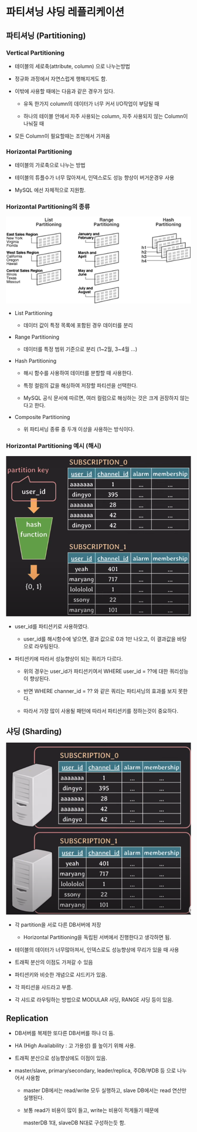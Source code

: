 # 파티셔닝 샤딩 레플리케이션

## 파티셔닝 (Partitioning)

### Vertical Partitioning

- 테이블의 세로축(attribute, column) 으로 나누는방법

- 정규화 과정에서 자연스럽게 행해지게도 함.

- 이밖에 사용할 때에는 다음과 같은 경우가 있다.

    - 유독 한가지 column의 데이터가 너무 커서 I/O작업이 부담될 때
    
    - 하나의 테이블 안에서 자주 사용되는 column, 자주 사용되지 않는 Column이 나눠질 때 

- 모든 Column이 필요할때는 조인해서 가져옴

### Horizontal Partitioning

- 테이블의 가로축으로 나누는 방법

- 테이블의 튜플수가 너무 많아져서, 인덱스로도 성능 향상이 버거운경우 사용

- MySQL 에선 자체적으로 지원함.

### Horizontal Partitioning의 종류

![alt text](img/8/image.png)

- List Partitioning

    - 데이터 값이 특정 목록에 포함된 경우 데이터를 분리

- Range Partitioning
    
    - 데이터를 특정 범위 기준으로 분리 (1~2월, 3~4월 ...)

- Hash Partitioning

    - 해시 함수를 사용하여 데이터를 분할할 때 사용한다. 
    
    - 특정 컬럼의 값을 해싱하여 저장할 파티션을 선택한다. 
    
    - MySQL 공식 문서에 따르면, 여러 컬럼으로 해싱하는 것은 크게 권장하지 않는다고 한다.

- Composite Partitioning

    - 위 파티셔닝 종류 중 두개 이상을 사용하는 방식이다.

### Horizontal Partitioning 예시 (해시)

![alt text](img/8/image-3.png)

- user_id를 파티션키로 사용하였다.

    - user_id를 해시함수에 넣으면, 결과 값으로 0과 1만 나오고, 이 결과값을 바탕으로 라우팅된다. 

- 파티션키에 따라서 성능향상이 되는 쿼리가 다르다.

    - 위의 경우는 user_id가 파티션키여서 WHERE user_id = ??에 대한 쿼리성능이 향상된다.

    - 반면 WHERE channer_id = ?? 와 같은 쿼리는 파티셔닝의 효과를 보지 못한다.

    - 따라서 가장 많이 사용될 패턴에 따라서 파티션키를 정하는것이 중요하다.

## 샤딩 (Sharding)

![alt text](img/8/image-4.png)

- 각 partition을 서로 다른 DB서버에 저장

    - Horizontal Partitioning을 독립된 서버에서 진행한다고 생각하면 됨.
    
- 테이블의 데이터가 너무많아져서, 인덱스로도 성능향상에 무리가 있을 때 사용

- 트래픽 분산의 이점도 가져갈 수 있음

- 파티션키와 비슷한 개념으로 샤드키가 있음.

- 각 파티션을 샤드라고 부름.

- 각 샤드로 라우팅하는 방법으로 MODULAR 샤딩, RANGE 샤딩 등이 있음.

## Replication

- DB서버를 복제한 또다른 DB서버를 하나 더 둠.

- HA (High Availability : 고 가용성) 를 높이기 위해 사용.

- 트래픽 분산으로 성능향상에도 이점이 있음.

- master/slave, primary/secondary, leader/replica, 주DB/부DB 등 으로 나누어서 사용함

    - master DB에서는 read/write 모두 실행하고, slave DB에서는 read 연산만 실행된다.

    - 보통 read가 비용이 많이 들고, write는 비용이 적게들기 때문에

       masterDB 1대, slaveDB N대로 구성하는듯 함.
    




